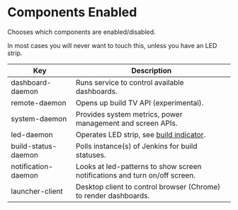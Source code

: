 # Components Enabled
Chooses which components are enabled/disabled.

In most cases you will never want to touch this, unless you have an LED strip.


| Key                   | Description |
| --------------------- | ----------- |
| dashboard-daemon      | Runs service to control available dashboards. |
| remote-daemon         | Opens up build TV API (experimental). |
| system-daemon         | Provides system metrics, power management and screen APIs. |
| led-daemon            | Operates LED strip, see [build indicator](../build-indicator.md). |
| build-status-daemon   | Polls instance(s) of Jenkins for build statuses. |
| notification-daemon   | Looks at led-patterns to show screen notifications and turn on/off screen. |
| launcher-client       | Desktop client to control browser (Chrome) to render dashboards. |
